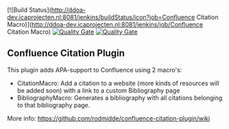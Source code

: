 [![Build Status](http://ddoa-dev.icaprojecten.nl:8081/jenkins/buildStatus/icon?job=Confluence Citation Macro)](http://ddoa-dev.icaprojecten.nl:8081/jenkins/job/Confluence Citation Macro)
[![Quality Gate](http://ci.icaprojecten.nl/api/badges/gate?key=nl.mdlware.confluence.plugins.citation)](http://ci.icaprojecten.nl/dashboard/index/nl.mdlware.confluence.plugins.citation)
[![Quality Gate](http://ci.icaprojecten.nl/api/badges/measure?key=nl.mdlware.confluence.plugins.citation&metric=coverage)](http://ci.icaprojecten.nl/api/badges/measure?key=nl.mdlware.confluence.plugins.citation&metric=coverage)

Confluence Citation Plugin
--------------------------
This plugin adds APA-support to Confluence using 2 macro's:
* CitationMacro: Add a citation to a website (more kinds of resources will be added soon) with a link to a custom Bibliography page
* BibliographyMacro: Generates a bibliography with all citations belonging to that bibliography page.


More info: https://github.com/rodmidde/confluence-citation-plugin/wiki
